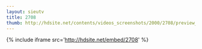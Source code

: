 ```yaml
---
layout: sieutv
title: 2708
thumb: http://hdsite.net/contents/videos_screenshots/2000/2708/preview_360p.mp4.jpg
---
```

{% include iframe src='http://hdsite.net/embed/2708' %}
 
